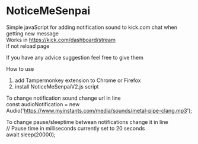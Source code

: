 # NoticeMeSenpai
Simple javaScript for adding notification sound to kick.com chat when getting new message <br>
Works in https://kick.com/dashboard/stream <br>
if not reload page<br>

If you have any advice suggestion feel free to give them

How to use
1. add Tampermonkey extension to Chrome or Firefox
2. install NoticeMeSenpaiV2.js script

To change notification sound change url in line<br>
const audioNotification = new Audio('https://www.myinstants.com/media/sounds/metal-pipe-clang.mp3');

To change pause/sleeptime betwean notifications change it in line<br>
// Pause time in milliseconds currently set to 20 seconds<br>
await sleep(20000);

